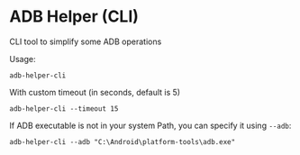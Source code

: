 # ADB Helper (CLI)
CLI tool to simplify some ADB operations

Usage:

```shell
adb-helper-cli
```

With custom timeout (in seconds, default is 5)

```shell
adb-helper-cli --timeout 15
```

If ADB executable is not in your system Path, you can specify it using `--adb`:

```shell
adb-helper-cli --adb "C:\Android\platform-tools\adb.exe"
```
